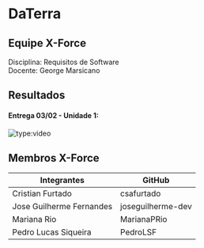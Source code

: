 # DaTerra
## Equipe X-Force

Disciplina: Requisitos de Software<br>
Docente: George Marsicano 

## Resultados
#### Entrega 03/02 - Unidade 1: 
![type:video](https://youtu.be/pl4H0MZbifA)

## Membros X-Force
Integrantes|GitHub
------------------------|-------
Cristian Furtado| csafurtado
Jose Guilherme Fernandes| joseguilherme-dev
Mariana Rio| MarianaPRio
Pedro Lucas Siqueira| PedroLSF
